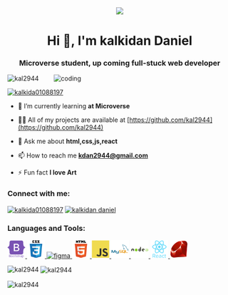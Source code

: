 <div id="header" align="center">
  <img src="https://media1.giphy.com/media/L1R1tvI9svkIWwpVYr/giphy.gif?cid=790b76115bef2146318607273616cee8baf471ffe3abcf5e&rid=giphy.gif&ct=ga"width="700"/>
</div>

<h1 align="center">Hi 👋, I'm kalkidan Daniel</h1>
<h3 align="center">Microverse student, up coming  full-stuck web developer</h3>
<img align="right" alt="coding" width="400" src="https://www.alphaprogrammer.in/wp-content/uploads/2021/04/8306-programming-animation.gif">

<p align="left"> <img src="https://komarev.com/ghpvc/?username=kal2944&label=Profile%20views&color=0e75b6&style=flat" alt="kal2944" /> </p>

<p align="left"> <a href="https://twitter.com/kalkida01088197" target="blank"><img src="https://img.shields.io/twitter/follow/kalkida01088197?logo=twitter&style=for-the-badge" alt="kalkida01088197" /></a> </p>

- 🌱 I’m currently learning **at Microverse**

- 👨‍💻 All of my projects are available at [https://github.com/kal2944](https://github.com/kal2944)

- 💬 Ask me about **html,css,js,react**

- 📫 How to reach me **kdan2944@gmail.com**

- ⚡ Fun fact **I love Art**

<h3 align="left">Connect with me:</h3>
<p align="left">
<a href="https://twitter.com/kalkida01088197" target="blank"><img align="center" src="https://raw.githubusercontent.com/rahuldkjain/github-profile-readme-generator/master/src/images/icons/Social/twitter.svg" alt="kalkida01088197" height="30" width="40" /></a>
<a href="https://linkedin.com/in/kalkidan daniel" target="blank"><img align="center" src="https://raw.githubusercontent.com/rahuldkjain/github-profile-readme-generator/master/src/images/icons/Social/linked-in-alt.svg" alt="kalkidan daniel" height="30" width="40" /></a>
</p>

<h3 align="left">Languages and Tools:</h3>
<p align="left"> <a href="https://getbootstrap.com" target="_blank" rel="noreferrer"> <img src="https://raw.githubusercontent.com/devicons/devicon/master/icons/bootstrap/bootstrap-plain-wordmark.svg" alt="bootstrap" width="40" height="40"/> </a> <a href="https://www.w3schools.com/css/" target="_blank" rel="noreferrer"> <img src="https://raw.githubusercontent.com/devicons/devicon/master/icons/css3/css3-original-wordmark.svg" alt="css3" width="40" height="40"/> </a> <a href="https://www.figma.com/" target="_blank" rel="noreferrer"> <img src="https://www.vectorlogo.zone/logos/figma/figma-icon.svg" alt="figma" width="40" height="40"/> </a> <a href="https://www.w3.org/html/" target="_blank" rel="noreferrer"> <img src="https://raw.githubusercontent.com/devicons/devicon/master/icons/html5/html5-original-wordmark.svg" alt="html5" width="40" height="40"/> </a> <a href="https://developer.mozilla.org/en-US/docs/Web/JavaScript" target="_blank" rel="noreferrer"> <img src="https://raw.githubusercontent.com/devicons/devicon/master/icons/javascript/javascript-original.svg" alt="javascript" width="40" height="40"/> </a> <a href="https://www.mysql.com/" target="_blank" rel="noreferrer"> <img src="https://raw.githubusercontent.com/devicons/devicon/master/icons/mysql/mysql-original-wordmark.svg" alt="mysql" width="40" height="40"/> </a> <a href="https://nodejs.org" target="_blank" rel="noreferrer"> <img src="https://raw.githubusercontent.com/devicons/devicon/master/icons/nodejs/nodejs-original-wordmark.svg" alt="nodejs" width="40" height="40"/> </a> <a href="https://reactjs.org/" target="_blank" rel="noreferrer"> <img src="https://raw.githubusercontent.com/devicons/devicon/master/icons/react/react-original-wordmark.svg" alt="react" width="40" height="40"/> </a> <a href="https://www.ruby-lang.org/en/" target="_blank" rel="noreferrer"> <img src="https://raw.githubusercontent.com/devicons/devicon/master/icons/ruby/ruby-original.svg" alt="ruby" width="40" height="40"/> </a> </p>

<p><img align="left" src="https://github-readme-stats.vercel.app/api/top-langs?username=kal2944&show_icons=true&locale=en&layout=compact" alt="kal2944" /></p>

<p>&nbsp;<img align="center" src="https://github-readme-stats.vercel.app/api?username=kal2944&show_icons=true&locale=en" alt="kal2944" /></p>

<p><img align="center" src="https://github-readme-streak-stats.herokuapp.com/?user=kal2944&" alt="kal2944" /></p>

